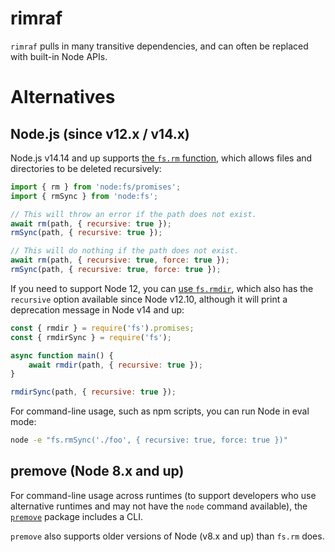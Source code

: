 # rimraf

`rimraf` pulls in many transitive dependencies, and can often be replaced with
built-in Node APIs.

# Alternatives

## Node.js (since v12.x / v14.x)

Node.js v14.14 and up supports [the `fs.rm`
function](https://nodejs.org/api/fs.html#fspromisesrmpath-options), which allows
files and directories to be deleted recursively:

```js
import { rm } from 'node:fs/promises';
import { rmSync } from 'node:fs';

// This will throw an error if the path does not exist.
await rm(path, { recursive: true });
rmSync(path, { recursive: true });

// This will do nothing if the path does not exist.
await rm(path, { recursive: true, force: true });
rmSync(path, { recursive: true, force: true });
```

If you need to support Node 12, you can [use
`fs.rmdir`](https://nodejs.org/api/fs.html#fspromisesrmdirpath-options), which
also has the `recursive` option available since Node v12.10, although it will
print a deprecation message in Node v14 and up:

```js
const { rmdir } = require('fs').promises;
const { rmdirSync } = require('fs');

async function main() {
    await rmdir(path, { recursive: true });
}

rmdirSync(path, { recursive: true });

```

For command-line usage, such as npm scripts, you can run Node in eval mode:
```bash
node -e "fs.rmSync('./foo', { recursive: true, force: true })"
```

## premove (Node 8.x and up)

For command-line usage across runtimes (to support developers who use
alternative runtimes and may not have the `node` command available), the
[`premove`](https://www.npmjs.com/package/premove) package includes a CLI.

`premove` also supports older versions of Node (v8.x and up) than `fs.rm` does.
